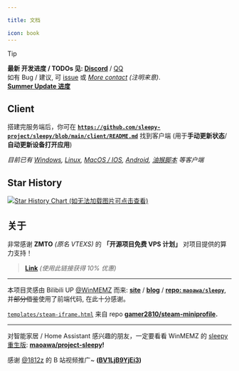 ```yaml
---

title: 文档

icon: book
---
```


<Catalog />

> [!TIP]
> **最新 开发进度 / TODOs 见: [Discord](https://discord.gg/DyBY6gwkeg)** / [QQ](https://qm.qq.com/q/uItkv96Wn6) <br/>
> 如有 Bug / 建议, 可 [issue](https://github.com/sleepy-project/sleepy/issues/new) 或 *[More contact](https://siiway.top/about/contact) (注明来意)*. <br/>
> **[Summer Update 进度](https://github.com/orgs/sleepy-project/projects/1)**

## Client

搭建完服务端后，你可在 **[`https://github.com/sleepy-project/sleepy/blob/main/client/README.md`](./client/README.md)** 找到客户端 (用于**手动更新状态**/**自动更新设备打开应用**)

*目前已有 [Windows](https://github.com/sleepy-project/sleepy/blob/main/client/README.md#windevice), [Linux](https://github.com/sleepy-project/sleepy/blob/main/client/README.md#linux), [MacOS / IOS](https://github.com/sleepy-project/sleepy/blob/main/client/README.md#appleshortcuts), [Android](https://github.com/sleepy-project/sleepy/blob/main/client/README.md#autoxjsscript), [油猴脚本](https://github.com/sleepy-project/sleepy/blob/main/client/README.md#browserscript) 等客户端*


## Star History

[![Star History Chart (如无法加载图片可点击查看)](https://api.star-history.com/svg?repos=sleepy-project/sleepy&type=Date)](https://star-history.com/#sleepy-project/sleepy&Date)

## 关于

非常感谢 **ZMTO** *(原名 VTEXS)* 的 **「开源项目免费 VPS 计划」** 对项目提供的算力支持！

> **[Link](https://console.zmto.com/?affid=1566)** *(使用此链接获得 10% 优惠)* <!-- 谁都不许改 affid -->

---

本项目灵感由 Bilibili UP [@WinMEMZ](https://space.bilibili.com/417031122) 而来: **[site](https://maao.cc/sleepy/)** / **[blog](https://www.maodream.com/archives/192/)** / **[repo: `maoawa/sleepy`](https://github.com/maoawa/sleepy)**, 并~~部分借鉴~~使用了前端代码, 在此十分感谢。

[`templates/steam-iframe.html`](./templates/steam-iframe.html) 来自 repo **[gamer2810/steam-miniprofile](https://github.com/gamer2810/steam-miniprofile).**

---

对智能家居 / Home Assistant 感兴趣的朋友，一定要看看 WinMEMZ 的 [sleepy 重生版](https://maao.cc/project-sleepy/): **[maoawa/project-sleepy](https://github.com/maoawa/project-sleepy)!**

感谢 [@1812z](https://github.com/1812z) 的 B 站视频推广~ **([BV1LjB9YjEi3](https://www.bilibili.com/video/BV1LjB9YjEi3))**